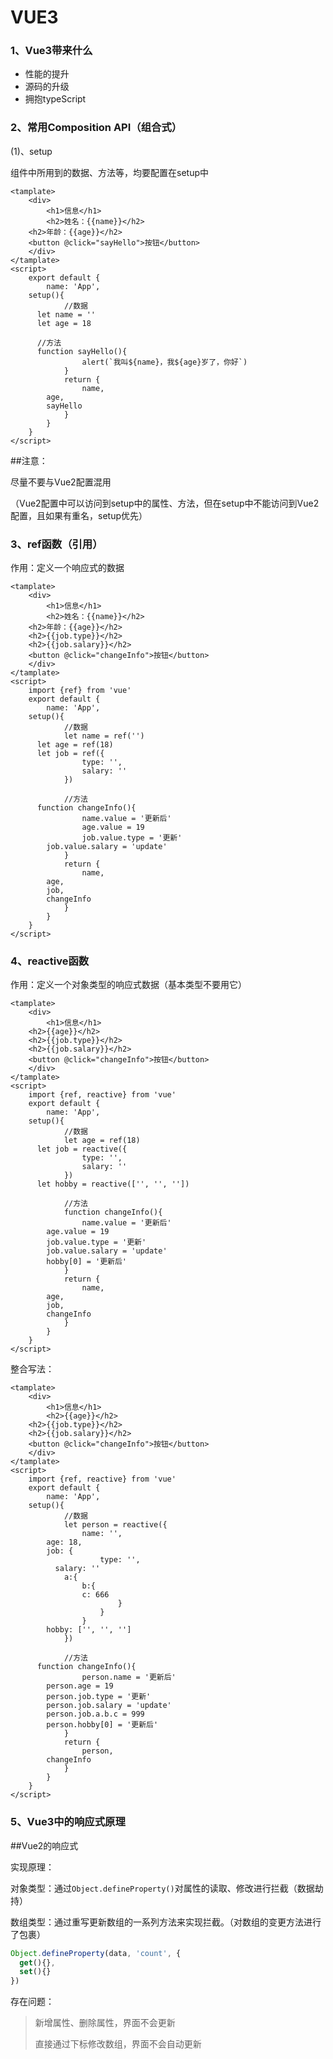 # VUE3

### 1、Vue3带来什么

- 性能的提升
- 源码的升级
- 拥抱typeScript

### 2、常用Composition API（组合式）

(1)、setup

组件中所用到的数据、方法等，均要配置在setup中

```vue
<tamplate>
	<div>
		<h1>信息</h1>
		<h2>姓名：{{name}}</h2>
    <h2>年龄：{{age}}</h2>
    <button @click="sayHello">按钮</button>
	</div>
</tamplate>
<script>
	export default {
		name: 'App',
    setup(){
			//数据
      let name = ''
      let age = 18
            
      //方法
      function sayHello(){
				alert(`我叫${name}，我${age}岁了，你好`)
			}
			return {
				name,
        age,
        sayHello
			}
		}
	}
</script>
```

##注意：

尽量不要与Vue2配置混用

（Vue2配置中可以访问到setup中的属性、方法，但在setup中不能访问到Vue2配置，且如果有重名，setup优先）

### 3、ref函数（引用）

作用：定义一个响应式的数据

```vue
<tamplate>
	<div>
		<h1>信息</h1>
		<h2>姓名：{{name}}</h2>
    <h2>年龄：{{age}}</h2>
    <h2>{{job.type}}</h2>
    <h2>{{job.salary}}</h2>
    <button @click="changeInfo">按钮</button>
	</div>
</tamplate>
<script>
	import {ref} from 'vue'
	export default {
		name: 'App',
    setup(){
			//数据
			let name = ref('')
      let age = ref(18)
      let job = ref({
				type: '',
				salary: ''
			})
            
			//方法
      function changeInfo(){
				name.value = '更新后'
				age.value = 19
				job.value.type = '更新'
        job.value.salary = 'update'
			}
			return {
				name,
        age,
        job,
        changeInfo
			}
		}
	}
</script>
```

### 4、reactive函数

作用：定义一个对象类型的响应式数据（基本类型不要用它）

```vue
<tamplate>
	<div>
		<h1>信息</h1>
    <h2>{{age}}</h2>
    <h2>{{job.type}}</h2>
    <h2>{{job.salary}}</h2>
    <button @click="changeInfo">按钮</button>
	</div>
</tamplate>
<script>
	import {ref, reactive} from 'vue'
	export default {
		name: 'App',
    setup(){
			//数据
			let age = ref(18)
      let job = reactive({
				type: '',
				salary: ''
			})
      let hobby = reactive(['', '', ''])

			//方法
			function changeInfo(){
				name.value = '更新后'
        age.value = 19
        job.value.type = '更新'
        job.value.salary = 'update'
        hobby[0] = '更新后'
			}
			return {
				name,
        age,
        job,
        changeInfo
			}
		}
	}
</script>
```

整合写法：

```vue
<tamplate>
	<div>
		<h1>信息</h1>
		<h2>{{age}}</h2>
    <h2>{{job.type}}</h2>
    <h2>{{job.salary}}</h2>
    <button @click="changeInfo">按钮</button>
	</div>
</tamplate>
<script>
	import {ref, reactive} from 'vue'
	export default {
		name: 'App',
    setup(){
			//数据
			let person = reactive({
				name: '',
        age: 18,
        job: {
					type: '',
          salary: ''
        	a:{
        		b:{
          		c: 666
						}
					}
				}
       	hobby: ['', '', '']
			})
            
			//方法
      function changeInfo(){
				person.name = '更新后'
        person.age = 19
        person.job.type = '更新'
        person.job.salary = 'update'
        person.job.a.b.c = 999
        person.hobby[0] = '更新后'
			}
			return {
				person,
        changeInfo
			}
		}
	}
</script>
```

### 5、Vue3中的响应式原理

##Vue2的响应式

实现原理：

对象类型：通过```Object.defineProperty()```对属性的读取、修改进行拦截（数据劫持）

数组类型：通过重写更新数组的一系列方法来实现拦截。（对数组的变更方法进行了包裹）

```js
Object.defineProperty(data, 'count', {
  get(){},
  set(){}
})
```

存在问题：

> 新增属性、删除属性，界面不会更新
>
> 直接通过下标修改数组，界面不会自动更新



